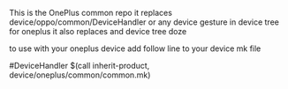 This is the OnePlus common repo
it replaces device/oppo/common/DeviceHandler or any device gesture in device tree for oneplus
it also replaces and device tree doze

to use with your oneplus device add follow line to your device mk file

#DeviceHandler
$(call inherit-product, device/oneplus/common/common.mk)
